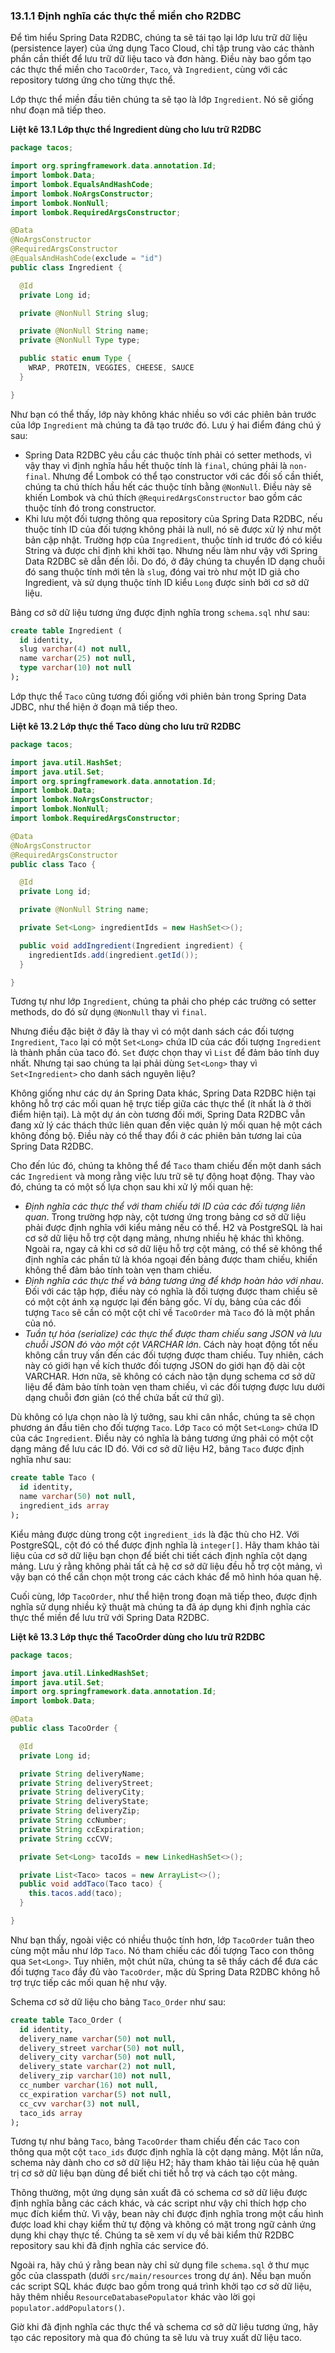 ### 13.1.1 Định nghĩa các thực thể miền cho R2DBC

Để tìm hiểu Spring Data R2DBC, chúng ta sẽ tái tạo lại lớp lưu trữ dữ liệu (persistence layer) của ứng dụng Taco Cloud, chỉ tập trung vào các thành phần cần thiết để lưu trữ dữ liệu taco và đơn hàng. Điều này bao gồm tạo các thực thể miền cho `TacoOrder`, `Taco`, và `Ingredient`, cùng với các repository tương ứng cho từng thực thể.

Lớp thực thể miền đầu tiên chúng ta sẽ tạo là lớp `Ingredient`. Nó sẽ giống như đoạn mã tiếp theo.

**Liệt kê 13.1 Lớp thực thể Ingredient dùng cho lưu trữ R2DBC**

```java
package tacos;

import org.springframework.data.annotation.Id;
import lombok.Data;
import lombok.EqualsAndHashCode;
import lombok.NoArgsConstructor;
import lombok.NonNull;
import lombok.RequiredArgsConstructor;

@Data
@NoArgsConstructor
@RequiredArgsConstructor
@EqualsAndHashCode(exclude = "id")
public class Ingredient {

  @Id
  private Long id;

  private @NonNull String slug;

  private @NonNull String name;
  private @NonNull Type type;

  public static enum Type {
    WRAP, PROTEIN, VEGGIES, CHEESE, SAUCE
  }

}
```

Như bạn có thể thấy, lớp này không khác nhiều so với các phiên bản trước của lớp `Ingredient` mà chúng ta đã tạo trước đó. Lưu ý hai điểm đáng chú ý sau:

* Spring Data R2DBC yêu cầu các thuộc tính phải có setter methods, vì vậy thay vì định nghĩa hầu hết thuộc tính là `final`, chúng phải là `non-final`. Nhưng để Lombok có thể tạo constructor với các đối số cần thiết, chúng ta chú thích hầu hết các thuộc tính bằng `@NonNull`. Điều này sẽ khiến Lombok và chú thích `@RequiredArgsConstructor` bao gồm các thuộc tính đó trong constructor.
* Khi lưu một đối tượng thông qua repository của Spring Data R2DBC, nếu thuộc tính ID của đối tượng không phải là null, nó sẽ được xử lý như một bản cập nhật. Trường hợp của `Ingredient`, thuộc tính id trước đó có kiểu String và được chỉ định khi khởi tạo. Nhưng nếu làm như vậy với Spring Data R2DBC sẽ dẫn đến lỗi. Do đó, ở đây chúng ta chuyển ID dạng chuỗi đó sang thuộc tính mới tên là `slug`, đóng vai trò như một ID giả cho Ingredient, và sử dụng thuộc tính ID kiểu `Long` được sinh bởi cơ sở dữ liệu.

Bảng cơ sở dữ liệu tương ứng được định nghĩa trong `schema.sql` như sau:

```sql
create table Ingredient (
  id identity,
  slug varchar(4) not null,
  name varchar(25) not null,
  type varchar(10) not null
);
```

Lớp thực thể `Taco` cũng tương đối giống với phiên bản trong Spring Data JDBC, như thể hiện ở đoạn mã tiếp theo.

**Liệt kê 13.2 Lớp thực thể Taco dùng cho lưu trữ R2DBC**

```java
package tacos;

import java.util.HashSet;
import java.util.Set;
import org.springframework.data.annotation.Id;
import lombok.Data;
import lombok.NoArgsConstructor;
import lombok.NonNull;
import lombok.RequiredArgsConstructor;

@Data
@NoArgsConstructor
@RequiredArgsConstructor
public class Taco {

  @Id
  private Long id;

  private @NonNull String name;

  private Set<Long> ingredientIds = new HashSet<>();

  public void addIngredient(Ingredient ingredient) {
    ingredientIds.add(ingredient.getId());
  }

}
```

Tương tự như lớp `Ingredient`, chúng ta phải cho phép các trường có setter methods, do đó sử dụng `@NonNull` thay vì `final`.

Nhưng điều đặc biệt ở đây là thay vì có một danh sách các đối tượng `Ingredient`, `Taco` lại có một `Set<Long>` chứa ID của các đối tượng `Ingredient` là thành phần của taco đó. `Set` được chọn thay vì `List` để đảm bảo tính duy nhất. Nhưng tại sao chúng ta lại phải dùng `Set<Long>` thay vì `Set<Ingredient>` cho danh sách nguyên liệu?

Không giống như các dự án Spring Data khác, Spring Data R2DBC hiện tại không hỗ trợ các mối quan hệ trực tiếp giữa các thực thể (ít nhất là ở thời điểm hiện tại). Là một dự án còn tương đối mới, Spring Data R2DBC vẫn đang xử lý các thách thức liên quan đến việc quản lý mối quan hệ một cách không đồng bộ. Điều này có thể thay đổi ở các phiên bản tương lai của Spring Data R2DBC.

Cho đến lúc đó, chúng ta không thể để `Taco` tham chiếu đến một danh sách các `Ingredient` và mong rằng việc lưu trữ sẽ tự động hoạt động. Thay vào đó, chúng ta có một số lựa chọn sau khi xử lý mối quan hệ:

* _Định nghĩa các thực thể với tham chiếu tới ID của các đối tượng liên quan_. Trong trường hợp này, cột tương ứng trong bảng cơ sở dữ liệu phải được định nghĩa với kiểu mảng nếu có thể. H2 và PostgreSQL là hai cơ sở dữ liệu hỗ trợ cột dạng mảng, nhưng nhiều hệ khác thì không. Ngoài ra, ngay cả khi cơ sở dữ liệu hỗ trợ cột mảng, có thể sẽ không thể định nghĩa các phần tử là khóa ngoại đến bảng được tham chiếu, khiến không thể đảm bảo tính toàn vẹn tham chiếu.
* _Định nghĩa các thực thể và bảng tương ứng để khớp hoàn hảo với nhau_. Đối với các tập hợp, điều này có nghĩa là đối tượng được tham chiếu sẽ có một cột ánh xạ ngược lại đến bảng gốc. Ví dụ, bảng của các đối tượng `Taco` sẽ cần có một cột chỉ về `TacoOrder` mà `Taco` đó là một phần của nó.
* _Tuần tự hóa (serialize) các thực thể được tham chiếu sang JSON và lưu chuỗi JSON đó vào một cột VARCHAR lớn_. Cách này hoạt động tốt nếu không cần truy vấn đến các đối tượng được tham chiếu. Tuy nhiên, cách này có giới hạn về kích thước đối tượng JSON do giới hạn độ dài cột VARCHAR. Hơn nữa, sẽ không có cách nào tận dụng schema cơ sở dữ liệu để đảm bảo tính toàn vẹn tham chiếu, vì các đối tượng được lưu dưới dạng chuỗi đơn giản (có thể chứa bất cứ thứ gì).

Dù không có lựa chọn nào là lý tưởng, sau khi cân nhắc, chúng ta sẽ chọn phương án đầu tiên cho đối tượng `Taco`. Lớp `Taco` có một `Set<Long>` chứa ID của các `Ingredient`. Điều này có nghĩa là bảng tương ứng phải có một cột dạng mảng để lưu các ID đó. Với cơ sở dữ liệu H2, bảng `Taco` được định nghĩa như sau:

```sql
create table Taco (
  id identity,
  name varchar(50) not null,
  ingredient_ids array
);
```

Kiểu mảng được dùng trong cột `ingredient_ids` là đặc thù cho H2. Với PostgreSQL, cột đó có thể được định nghĩa là `integer[]`. Hãy tham khảo tài liệu của cơ sở dữ liệu bạn chọn để biết chi tiết cách định nghĩa cột dạng mảng. Lưu ý rằng không phải tất cả hệ cơ sở dữ liệu đều hỗ trợ cột mảng, vì vậy bạn có thể cần chọn một trong các cách khác để mô hình hóa quan hệ.

Cuối cùng, lớp `TacoOrder`, như thể hiện trong đoạn mã tiếp theo, được định nghĩa sử dụng nhiều kỹ thuật mà chúng ta đã áp dụng khi định nghĩa các thực thể miền để lưu trữ với Spring Data R2DBC.

**Liệt kê 13.3 Lớp thực thể TacoOrder dùng cho lưu trữ R2DBC**

```java
package tacos;

import java.util.LinkedHashSet;
import java.util.Set;
import org.springframework.data.annotation.Id;
import lombok.Data;

@Data
public class TacoOrder {

  @Id
  private Long id;

  private String deliveryName;
  private String deliveryStreet;
  private String deliveryCity;
  private String deliveryState;
  private String deliveryZip;
  private String ccNumber;
  private String ccExpiration;
  private String ccCVV;

  private Set<Long> tacoIds = new LinkedHashSet<>();

  private List<Taco> tacos = new ArrayList<>();
  public void addTaco(Taco taco) {
    this.tacos.add(taco);
  }

}
```

Như bạn thấy, ngoài việc có nhiều thuộc tính hơn, lớp `TacoOrder` tuân theo cùng một mẫu như lớp `Taco`. Nó tham chiếu các đối tượng Taco con thông qua `Set<Long>`. Tuy nhiên, một chút nữa, chúng ta sẽ thấy cách để đưa các đối tượng `Taco` đầy đủ vào `TacoOrder`, mặc dù Spring Data R2DBC không hỗ trợ trực tiếp các mối quan hệ như vậy.

Schema cơ sở dữ liệu cho bảng `Taco_Order` như sau:

```sql
create table Taco_Order (
  id identity,
  delivery_name varchar(50) not null,
  delivery_street varchar(50) not null,
  delivery_city varchar(50) not null,
  delivery_state varchar(2) not null,
  delivery_zip varchar(10) not null,
  cc_number varchar(16) not null,
  cc_expiration varchar(5) not null,
  cc_cvv varchar(3) not null,
  taco_ids array
);
```

Tương tự như bảng `Taco`, bảng `TacoOrder` tham chiếu đến các `Taco` con thông qua một cột `taco_ids` được định nghĩa là cột dạng mảng. Một lần nữa, schema này dành cho cơ sở dữ liệu H2; hãy tham khảo tài liệu của hệ quản trị cơ sở dữ liệu bạn dùng để biết chi tiết hỗ trợ và cách tạo cột mảng.

Thông thường, một ứng dụng sản xuất đã có schema cơ sở dữ liệu được định nghĩa bằng các cách khác, và các script như vậy chỉ thích hợp cho mục đích kiểm thử. Vì vậy, bean này chỉ được định nghĩa trong một cấu hình được load khi chạy kiểm thử tự động và không có mặt trong ngữ cảnh ứng dụng khi chạy thực tế. Chúng ta sẽ xem ví dụ về bài kiểm thử R2DBC repository sau khi đã định nghĩa các service đó.

Ngoài ra, hãy chú ý rằng bean này chỉ sử dụng file `schema.sql` ở thư mục gốc của classpath (dưới `src/main/resources` trong dự án). Nếu bạn muốn các script SQL khác được bao gồm trong quá trình khởi tạo cơ sở dữ liệu, hãy thêm nhiều `ResourceDatabasePopulator` khác vào lời gọi `populator.addPopulators()`.

Giờ khi đã định nghĩa các thực thể và schema cơ sở dữ liệu tương ứng, hãy tạo các repository mà qua đó chúng ta sẽ lưu và truy xuất dữ liệu taco.
